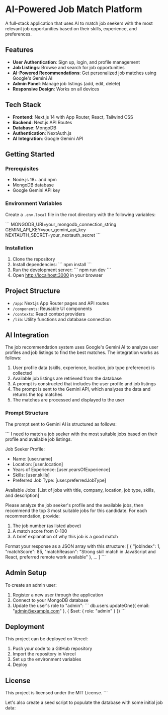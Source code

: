 # AI-Powered Job Match Platform

A full-stack application that uses AI to match job seekers with the most relevant job opportunities based on their skills, experience, and preferences.

## Features

- **User Authentication**: Sign up, login, and profile management
- **Job Listings**: Browse and search for job opportunities
- **AI-Powered Recommendations**: Get personalized job matches using Google's Gemini AI
- **Admin Panel**: Manage job listings (add, edit, delete)
- **Responsive Design**: Works on all devices

## Tech Stack

- **Frontend**: Next.js 14 with App Router, React, Tailwind CSS
- **Backend**: Next.js API Routes
- **Database**: MongoDB
- **Authentication**: NextAuth.js
- **AI Integration**: Google Gemini API

## Getting Started

### Prerequisites

- Node.js 18+ and npm
- MongoDB database
- Google Gemini API key

### Environment Variables

Create a `.env.local` file in the root directory with the following variables:

\`\`\`
MONGODB_URI=your_mongodb_connection_string
GEMINI_API_KEY=your_gemini_api_key
NEXTAUTH_SECRET=your_nextauth_secret
\`\`\`

### Installation

1. Clone the repository
2. Install dependencies:
   \`\`\`
   npm install
   \`\`\`
3. Run the development server:
   \`\`\`
   npm run dev
   \`\`\`
4. Open [http://localhost:3000](http://localhost:3000) in your browser

## Project Structure

- `/app`: Next.js App Router pages and API routes
- `/components`: Reusable UI components
- `/contexts`: React context providers
- `/lib`: Utility functions and database connection

## AI Integration

The job recommendation system uses Google's Gemini AI to analyze user profiles and job listings to find the best matches. The integration works as follows:

1. User profile data (skills, experience, location, job type preference) is collected
2. Available job listings are retrieved from the database
3. A prompt is constructed that includes the user profile and job listings
4. The prompt is sent to the Gemini API, which analyzes the data and returns the top matches
5. The matches are processed and displayed to the user

### Prompt Structure

The prompt sent to Gemini AI is structured as follows:

\`\`\`
I need to match a job seeker with the most suitable jobs based on their profile and available job listings.

Job Seeker Profile:
- Name: [user.name]
- Location: [user.location]
- Years of Experience: [user.yearsOfExperience]
- Skills: [user.skills]
- Preferred Job Type: [user.preferredJobType]

Available Jobs:
[List of jobs with title, company, location, job type, skills, and description]

Please analyze the job seeker's profile and the available jobs, then recommend the top 3 most suitable jobs for this candidate.
For each recommendation, provide:
1. The job number (as listed above)
2. A match score from 0-100
3. A brief explanation of why this job is a good match

Format your response as a JSON array with this structure:
[
  {
    "jobIndex": 1,
    "matchScore": 85,
    "matchReason": "Strong skill match in JavaScript and React, preferred remote work available"
  },
  ...
]
\`\`\`

## Admin Setup

To create an admin user:

1. Register a new user through the application
2. Connect to your MongoDB database
3. Update the user's role to "admin":
   \`\`\`
   db.users.updateOne({ email: "admin@example.com" }, { $set: { role: "admin" } })
   \`\`\`

## Deployment

This project can be deployed on Vercel:

1. Push your code to a GitHub repository
2. Import the repository in Vercel
3. Set up the environment variables
4. Deploy

## License

This project is licensed under the MIT License.
\`\`\`

Let's also create a seed script to populate the database with some initial job data:
